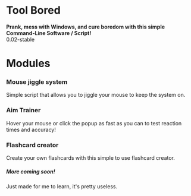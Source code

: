 # Tool Bored

**Prank, mess with Windows, and cure boredom with this simple Command-Line Software / Script!**<br>
0.02-stable

# Modules

### Mouse jiggle system

Simple script that allows you to jiggle your mouse to keep the system on.

### Aim Trainer

Hover your mouse or click the popup as fast as you can to test reaction times and accuracy!

### Flashcard creator

Create your own flashcards with this simple to use flashcard creator.

##### More coming soon!

Just made for me to learn, it's pretty useless.
